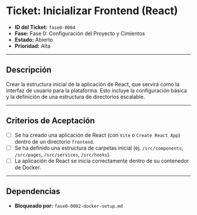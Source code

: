 # Ticket: Inicializar Frontend (React)

- **ID del Ticket:** `fase0-0004`
- **Fase:** Fase 0: Configuración del Proyecto y Cimientos
- **Estado:** Abierto
- **Prioridad:** Alta

---

## Descripción

Crear la estructura inicial de la aplicación de React, que servirá como la interfaz de usuario para la plataforma. Esto incluye la configuración básica y la definición de una estructura de directorios escalable.

---

## Criterios de Aceptación

- [ ] Se ha creado una aplicación de React (con `Vite` o `Create React App`) dentro de un directorio `frontend`.
- [ ] Se ha definido una estructura de carpetas inicial (ej. `/src/components`, `/src/pages`, `/src/services`, `/src/hooks`).
- [ ] La aplicación de React se inicia correctamente dentro de su contenedor de Docker.

---

## Dependencias

- **Bloqueado por:** `fase0-0002-docker-setup.md` 